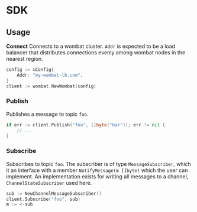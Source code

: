 # SDK

## Usage

**Connect**
Connects to a wombat cluster. `Addr` is expected to be a load balancer that
distributes connections evenly among wombat nodes in the nearest region.

```go
config := &Config{
	Addr: "my-wombat-lb.com",
}
client := wombat.NewWombat(config)
```

### Publish
Publishes a message to topic `foo`.

```go
if err := client.Publish("foo", []byte("bar")); err != nil {
	// ...
}
```

### Subscribe
Subscribes to topic `foo`. The subscriber is of type `MessageSubscriber`, which
it an interface with a member `NotifyMessage(m []byte)` which the user can
implement. An implementation exists for writing all messages to a channel,
`ChannelStateSubscriber` used here.

```go
sub := NewChannelMessageSubscriber()
client.Subscribe("foo", sub)
m := <-sub
```
